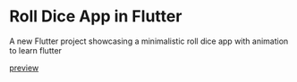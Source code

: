 # Roll Dice App in Flutter

A new Flutter project showcasing a minimalistic roll dice app with animation to learn flutter

[preview](https://github.com/jeryjs/Roll-Dice-App-flutter/assets/77010142/8f858593-e976-4be2-8576-231bcf5ca360)
